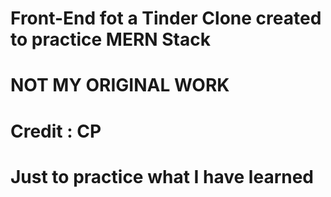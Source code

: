 # Front-End fot a Tinder Clone created to practice MERN Stack
# NOT MY ORIGINAL WORK
# Credit : CP
# Just to practice what I have learned
